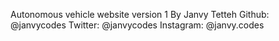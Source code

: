 Autonomous vehicle website version 1
By Janvy Tetteh
Github: @janvycodes
Twitter: @janvycodes
Instagram: @janvy.codes


